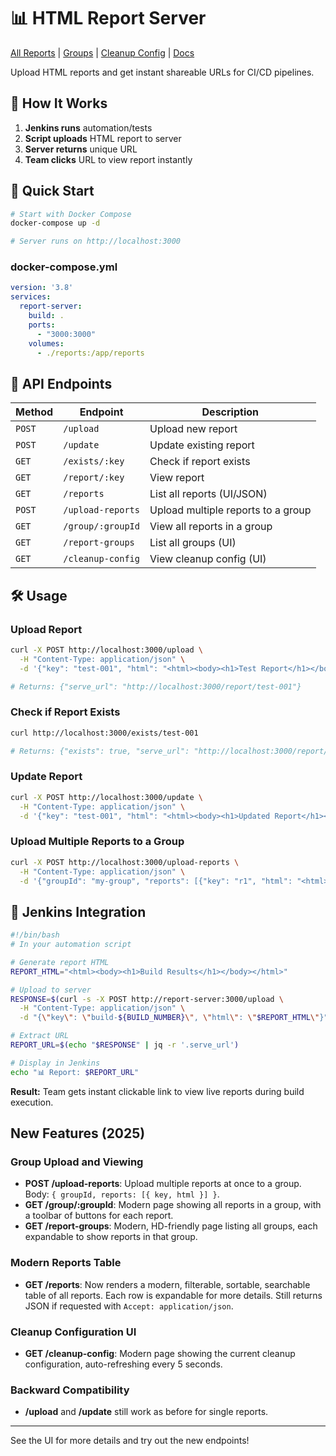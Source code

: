 # 📊 HTML Report Server

[All Reports](http://localhost:3000/reports) | [Groups](http://localhost:3000/report-groups) | [Cleanup Config](http://localhost:3000/cleanup-config) | [Docs](http://localhost:3000/)

Upload HTML reports and get instant shareable URLs for CI/CD pipelines.

## 🔄 How It Works

1. **Jenkins runs** automation/tests
2. **Script uploads** HTML report to server
3. **Server returns** unique URL
4. **Team clicks** URL to view report instantly

## 🚀 Quick Start

```bash
# Start with Docker Compose
docker-compose up -d

# Server runs on http://localhost:3000
```

### docker-compose.yml
```yaml
version: '3.8'
services:
  report-server:
    build: .
    ports:
      - "3000:3000"
    volumes:
      - ./reports:/app/reports
```

## 📡 API Endpoints

| Method | Endpoint | Description |
|--------|----------|-------------|
| `POST` | `/upload` | Upload new report |
| `POST` | `/update` | Update existing report |
| `GET` | `/exists/:key` | Check if report exists |
| `GET` | `/report/:key` | View report |
| `GET` | `/reports` | List all reports (UI/JSON) |
| `POST` | `/upload-reports` | Upload multiple reports to a group |
| `GET` | `/group/:groupId` | View all reports in a group |
| `GET` | `/report-groups` | List all groups (UI) |
| `GET` | `/cleanup-config` | View cleanup config (UI) |

## 🛠 Usage

### Upload Report
```bash
curl -X POST http://localhost:3000/upload \
  -H "Content-Type: application/json" \
  -d '{"key": "test-001", "html": "<html><body><h1>Test Report</h1></body></html>"}'

# Returns: {"serve_url": "http://localhost:3000/report/test-001"}
```

### Check if Report Exists
```bash
curl http://localhost:3000/exists/test-001

# Returns: {"exists": true, "serve_url": "http://localhost:3000/report/test-001"}
```

### Update Report
```bash
curl -X POST http://localhost:3000/update \
  -H "Content-Type: application/json" \
  -d '{"key": "test-001", "html": "<html><body><h1>Updated Report</h1></body></html>"}'
```

### Upload Multiple Reports to a Group
```bash
curl -X POST http://localhost:3000/upload-reports \
  -H "Content-Type: application/json" \
  -d '{"groupId": "my-group", "reports": [{"key": "r1", "html": "<html>...</html>"}, {"key": "r2", "html": "<html>...</html>"}]}'
```

## 🤖 Jenkins Integration

```bash
#!/bin/bash
# In your automation script

# Generate report HTML
REPORT_HTML="<html><body><h1>Build Results</h1></body></html>"

# Upload to server
RESPONSE=$(curl -s -X POST http://report-server:3000/upload \
  -H "Content-Type: application/json" \
  -d "{\"key\": \"build-${BUILD_NUMBER}\", \"html\": \"$REPORT_HTML\"}")

# Extract URL
REPORT_URL=$(echo "$RESPONSE" | jq -r '.serve_url')

# Display in Jenkins
echo "📊 Report: $REPORT_URL"
```

**Result:** Team gets instant clickable link to view live reports during build execution.

## New Features (2025)

### Group Upload and Viewing
- **POST /upload-reports**: Upload multiple reports at once to a group. Body: `{ groupId, reports: [{ key, html }] }`.
- **GET /group/:groupId**: Modern page showing all reports in a group, with a toolbar of buttons for each report.
- **GET /report-groups**: Modern, HD-friendly page listing all groups, each expandable to show reports in that group.

### Modern Reports Table
- **GET /reports**: Now renders a modern, filterable, sortable, searchable table of all reports. Each row is expandable for more details. Still returns JSON if requested with `Accept: application/json`.

### Cleanup Configuration UI
- **GET /cleanup-config**: Modern page showing the current cleanup configuration, auto-refreshing every 5 seconds.

### Backward Compatibility
- **/upload** and **/update** still work as before for single reports.

---

See the UI for more details and try out the new endpoints!